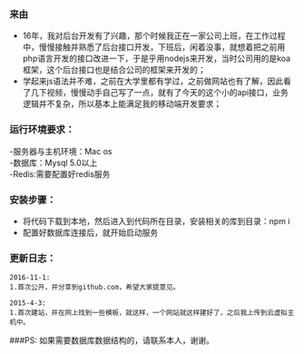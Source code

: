 ### 来由
 - 16年，我对后台开发有了兴趣，那个时候我正在一家公司上班，在工作过程中，慢慢接触并熟悉了后台接口开发，下班后，闲着没事，就想着把之前用php语言开发的接口改进一下，于是乎用nodejs来开发，当时公司用的是koa框架，这个后台接口也是结合公司的框架来开发的；<br>
-  学起来js语法并不难，之前在大学里都有学过，之前做网站也有了解，因此看了几下视频，慢慢动手自己写了一点，就有了今天的这个小的api接口，业务逻辑并不复杂，所以基本上能满足我的移动端开发要求；<br>


### 运行环境要求：
-服务器与主机环境：Mac os <br>
-数据库：Mysql 5.0以上<br>
-Redis:需要配置好redis服务


### 安装步骤：
- 将代码下载到本地，然后进入到代码所在目录，安装相关的库到目录：npm i
- 配置好数据库连接后，就开始启动服务

### 更新日志：<br/>
    2016-11-1:
    1.首次公开，并分享到github.com，希望大家提意见。
    
    2015-4-3:
    1.首次建站，并在网上找到一些模板，就这样，一个网站就这样建好了，之后我上传到云虚拟主机中。
    

###PS:
    如果需要数据库数据结构的，请联系本人，谢谢。





